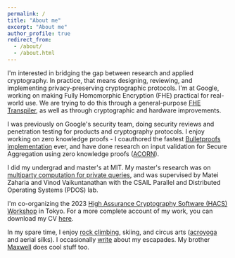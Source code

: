 ```yaml
---
permalink: /
title: "About me"
excerpt: "About me"
author_profile: true
redirect_from: 
  - /about/
  - /about.html
---
```


I'm interested in bridging the gap between research and applied cryptography. In practice, that means designing, reviewing, and implementing privacy-preserving cryptographic protocols. I'm at Google, working on making Fully Homomorphic Encryption (FHE) practical for real-world use. We are trying to do this through a general-purpose [FHE Transpiler](https://github.com/google/fully-homomorphic-encryption), as well as through cryptographic and hardware improvements. 

I was previously on Google's security team, doing security reviews and penetration testing for products and cryptography protocols. I enjoy working on zero knowledge proofs - I coauthored the fastest [Bulletproofs implementation](https://github.com/dalek-cryptography/bulletproofs) ever, and have done research on input validation for Secure Aggregation using zero knowledge proofs ([ACORN](https://eprint.iacr.org/2022/1461)).

I did my undergrad and master's at MIT. My master's research was on [multiparty computation for private queries](https://www.usenix.org/conference/nsdi17/technical-sessions/presentation/wang-frank), and was supervised by Matei Zaharia and Vinod Vaikuntanathan with the CSAIL Parallel and Distributed Operating Systems (PDOS) lab. 

I'm co-organizing the 2023 [High Assurance Cryptography Software (HACS) Workshop](https://www.hacs-workshop.org/) in Tokyo. For a more complete account of my work, you can download my CV [here](https://drive.google.com/file/d/1FufEv-a_WH9umNc9JuuyIhcVT2Boi6XD/view?usp=share_link).

In my spare time, I enjoy [rock climbing](https://www.mountainproject.com/user/110471998/cathie-yun), skiing, and circus arts ([acroyoga](https://www.youtube.com/watch?v=LI6vLPBI0nQ&t=285s) and aerial silks). I occasionally [write](https://cathieyun.medium.com/) about my escapades. My brother [Maxwell](https://blog.maxwelly.com/) does cool stuff too.
